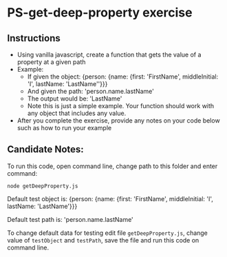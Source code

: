 # PS-get-deep-property exercise

## Instructions

- Using vanilla javascript, create a function that gets the value of a property at a given path
- Example:
  - If given the object: {person: {name: {first: 'FirstName', middleInitial: 'I', lastName: 'LastName''}}}
  - And given the path: 'person.name.lastName'
  - The output would be: 'LastName'
  * Note this is just a simple example. Your function should work with any object that includes any value.
- After you complete the exercise, provide any notes on your code below such as how to run your example

## Candidate Notes:

To run this code, open command line, change path to this folder and enter command:

```ssh
node getDeepProperty.js
```

Default test object is: {person: {name: {first: 'FirstName', middleInitial: 'I', lastName: 'LastName'}}}

Default test path is: 'person.name.lastName'

To change default data for testing edit file `getDeepProperty.js`, change value of `testObject` and `testPath`, save the file and run this code on command line.